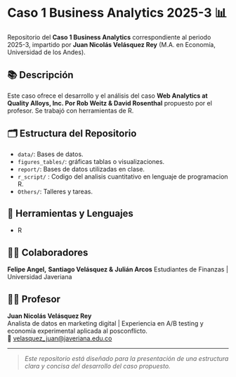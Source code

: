 # Caso 1 Business Analytics 2025-3 📊

Repositorio del **Caso 1 Business Analytics** correspondiente al periodo 2025-3, impartido por **Juan Nicolás Velásquez Rey** (M.A. en Economía, Universidad de los Andes).

## 📚 Descripción
Este caso ofrece el desarrollo y el análisis del caso **Web Analytics at Quality Alloys, Inc. Por Rob Weitz & David Rosenthal** propuesto por el profesor. Se trabajó con herramientas de R.

## 🗂 Estructura del Repositorio

- `data/`: Bases de datos.
- `figures_tables/`: gráficas tablas o visualizaciones.
- `report/`: Bases de datos utilizadas en clase.
- `r_script/` : Codigo del analisis cuantitativo en lenguaje de programacion R.
- `Others/`: Talleres y tareas.

## 📅 Herramientas y Lenguajes

- R

## 👨‍🏫 Colaboradores
**Felipe Angel,** 
**Santiago Velásquez &** 
**Julián Arcos**
Estudiantes de Finanzas | Universidad Javeriana  

## 👨‍🏫 Profesor
**Juan Nicolás Velásquez Rey**  
Analista de datos en marketing digital | Experiencia en A/B testing y economía experimental aplicada al posconflicto.  
📧 velasquez_juan@javeriana.edu.co

---

> *Este repositorio está diseñado para la presentación de una estructura clara y concisa del desarrollo del caso propuesto.*



